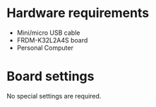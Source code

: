 Hardware requirements
=====================
- Mini/micro USB cable
- FRDM-K32L2A4S board
- Personal Computer

Board settings
============
No special settings are required.
